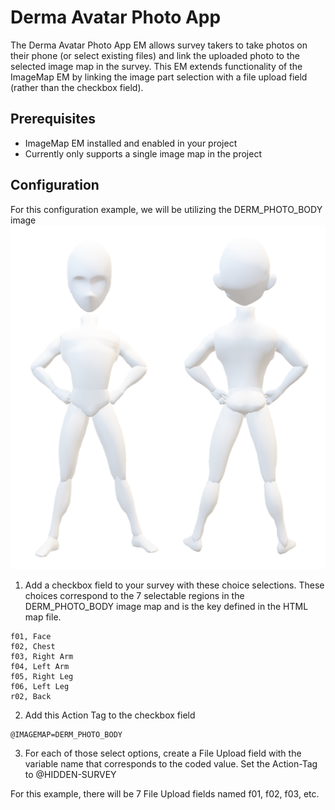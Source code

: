 # Derma Avatar Photo App

The Derma Avatar Photo App EM allows survey takers to take photos on their phone (or
select existing files) and link the uploaded photo to the selected image map in the
survey. This EM extends functionality of the ImageMap EM by linking the image part
selection with a file upload field (rather than the checkbox field).

## Prerequisites

* ImageMap EM installed and enabled in your project
* Currently only supports a single image map in the project

## Configuration
For this configuration example, we will be utilizing the DERM_PHOTO_BODY image
![DERM_PHOTO_BODY](./img/derm_photo_body.png)
1. Add a checkbox field to your survey with these choice selections. These choices
correspond to the 7 selectable regions in the DERM_PHOTO_BODY image map and is the
key defined in the HTML map file.

```
f01, Face
f02, Chest
f03, Right Arm
f04, Left Arm
f05, Right Leg
f06, Left Leg
r02, Back
```

2. Add this Action Tag to the checkbox field
```
@IMAGEMAP=DERM_PHOTO_BODY
```
3. For each of those select options, create a File Upload field with the variable name that corresponds to the coded value.
Set the Action-Tag to @HIDDEN-SURVEY

For this example, there will be 7 File Upload fields named f01, f02, f03, etc.

